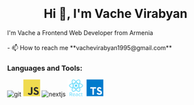  <img src="https://media3.giphy.com/media/v1.Y2lkPTc5MGI3NjExcWlxdmg4aWJoNWU3MWh3dTRndm9vZjB2bHdxMG04d2I1YzZ1aHdpbiZlcD12MV9pbnRlcm5hbF9naWZfYnlfaWQmY3Q9Zw/qgQUggAC3Pfv687qPC/giphy.gif" alt="Coding Work From Home GIF by Domme Space" style="width: 1100px; height: 500px; opacity: 0;">
<h1 align="center">Hi 👋, I'm Vache Virabyan</h1>
I'm Vache a Frontend Web Developer from Armenia
<br/>
<br/>
- 📫 How to reach me **vachevirabyan1995@gmail.com**

<h3 align="left">Languages and Tools:</h3>
<p align="left"> 
 <span> <img src="https://www.vectorlogo.zone/logos/git-scm/git-scm-icon.svg" alt="git" width="40" height="40"/></span> 
 <span> <img src="https://raw.githubusercontent.com/devicons/devicon/master/icons/javascript/javascript-original.svg" alt="javascript" width="40" height="40"/></span>
 <span> <img src="https://cdn.worldvectorlogo.com/logos/nextjs-2.svg" alt="nextjs" width="40" height="40"/> </span>
 <span> <img src="https://raw.githubusercontent.com/devicons/devicon/master/icons/react/react-original-wordmark.svg" alt="react" width="40" height="40"/> </span> 
 <span> <img src="https://raw.githubusercontent.com/devicons/devicon/master/icons/typescript/typescript-original.svg" alt="typescript" width="40" height="40"/> </span> </p>
